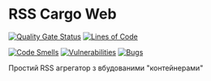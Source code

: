 # RSS Cargo Web

[![Quality Gate Status](https://sonarcloud.io/api/project_badges/measure?project=lnu-ami-projects_rss-cargo-web&metric=alert_status)](https://sonarcloud.io/summary/new_code?id=lnu-ami-projects_rss-cargo-web)
[![Lines of Code](https://sonarcloud.io/api/project_badges/measure?project=lnu-ami-projects_rss-cargo-web&metric=ncloc)](https://sonarcloud.io/summary/new_code?id=lnu-ami-projects_rss-cargo-web)

[![Code Smells](https://sonarcloud.io/api/project_badges/measure?project=lnu-ami-projects_rss-cargo-web&metric=code_smells)](https://sonarcloud.io/summary/new_code?id=lnu-ami-projects_rss-cargo-web)
[![Vulnerabilities](https://sonarcloud.io/api/project_badges/measure?project=lnu-ami-projects_rss-cargo-web&metric=vulnerabilities)](https://sonarcloud.io/summary/new_code?id=lnu-ami-projects_rss-cargo-web)
[![Bugs](https://sonarcloud.io/api/project_badges/measure?project=lnu-ami-projects_rss-cargo-web&metric=bugs)](https://sonarcloud.io/summary/new_code?id=lnu-ami-projects_rss-cargo-web)

Простий RSS агрегатор з вбудованими "контейнерами"
